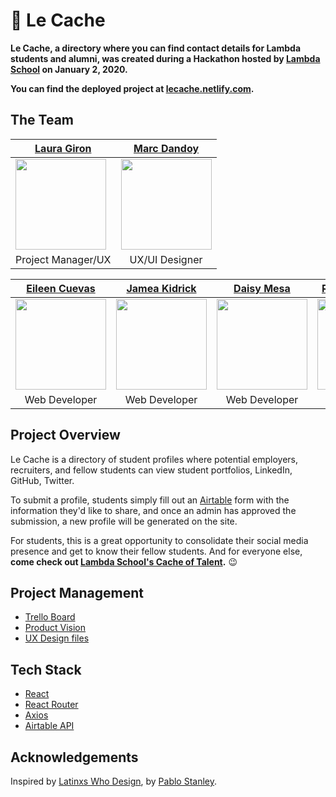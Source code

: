 # 🎒 Le Cache
<strong>Le Cache, a directory where you can find contact details for Lambda students and alumni, was created during a Hackathon hosted by [Lambda School](https://lambdaschool.com) on January 2, 2020.</strong>

<strong>You can find the deployed project at [lecache.netlify.com](https://lecache.netlify.com).</strong>


## The Team

| [Laura Giron](https://www.linkedin.com/in/laurakgiron/)  | [Marc Dandoy](https://www.linkedin.com/in/marcdandoy/) |
| ------------- | ------------- |
| [<img src="https://ca.slack-edge.com/T4JUEB3ME-UN7JW389Z-gb4bb812925e-512" width = "145" />](https://www.linkedin.com/in/laurakgiron/)  | [<img src="https://ca.slack-edge.com/T4JUEB3ME-UHZDV5A1X-e180dcd347e7-512" width = "145" />](https://www.linkedin.com/in/marcdandoy/)  |
| <div align="center">Project Manager/UX</div>  | <div align="center">UX/UI Designer</div>  |

| [Eileen Cuevas](https://www.linkedin.com/in/eileen-cuevas/)  | [Jamea Kidrick](https://www.linkedin.com/in/jameakidrick/) | [Daisy Mesa](https://www.linkedin.com/in/webdevdaisy/)  | [Robert Pedersen](https://www.linkedin.com/in/robpedersendev/) | [Milo Rastgoo](https://www.linkedin.com/in/rastgoo/) |
| ------------- | ------------- | ------------- | ------------- | ------------- |
| [<img src="https://ca.slack-edge.com/T4JUEB3ME-UB0EQ6VR9-be0cd63ad566-512" width = "145" />](https://www.linkedin.com/in/eileen-cuevas/) | [<img src="https://ca.slack-edge.com/T4JUEB3ME-UJGM6QBDL-c635b341a3c1-512" width = "145" />](https://www.linkedin.com/in/jameakidrick/) | [<img src="https://ca.slack-edge.com/T4JUEB3ME-UGDNCD5J4-0b625c8b858f-512" width = "145" />](https://www.linkedin.com/in/webdevdaisy/)  | [<img src="https://ca.slack-edge.com/T4JUEB3ME-UFG478EP2-g771c54efaec-512" width = "145" />](https://www.linkedin.com/in/robpedersendev/) | [<img src="https://ca.slack-edge.com/T4JUEB3ME-UGHFZJRGE-7fa12cd277d7-512" width = "145" />](https://www.linkedin.com/in/rastgoo/) |
| <div align="center">Web Developer</div>  | <div align="center">Web Developer</div>  | <div align="center">Web Developer</div>  | <div align="center">Web Developer</div>  | <div align="center">Web Developer</div>  |


## Project Overview

Le Cache is a directory of student profiles where potential employers, recruiters, and fellow students can view student portfolios, LinkedIn, GitHub, Twitter.

To submit a profile, students simply fill out an [Airtable](https://airtable.com/shrZE2v6sztAM40oo) form with the information they'd like to share, and once an admin has approved the submission, a new profile will be generated on the site.

For students, this is a great opportunity to consolidate their social media presence and get to know their fellow students. And for everyone else, <strong>come check out [Lambda School's Cache of Talent](https://lecache.netlify.com).</strong> :wink:


## Project Management

-    [Trello Board](https://trello.com/invite/b/b9762tko/8312975e94243f656759b17c46f82c66/le-cache)
-    [Product Vision](https://www.notion.so/02661491a24f40eda0e9a1326128996e?v=89d70c0cd2044abb8950e13bc120addb)
-    [UX Design files](https://www.figma.com/file/V0CBzNUxeDiEQgIVIHrLk1/Le-Cache?node-id=14%3A2)


## Tech Stack

-    [React](https://reactjs.org/)
-    [React Router](https://github.com/ReactTraining/react-router)
-    [Axios](https://www.npmjs.com/package/axios)
-    [Airtable API](https://airtable.com/api)


## Acknowledgements

Inspired by [Latinxs Who Design](https://www.latinxswhodesign.com/), by [Pablo Stanley](https://twitter.com/pablostanley).


